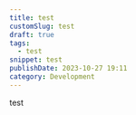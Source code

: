 ```yaml
---
title: test
customSlug: test
draft: true
tags:
  - test
snippet: test
publishDate: 2023-10-27 19:11
category: Development
---
```

test